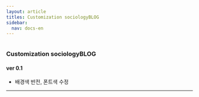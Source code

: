```yaml
---
layout: article
titles: Customization sociologyBLOG
sidebar:
  nav: docs-en
---
```


<img class="image image--xl" src=""/>

### Customization sociologyBLOG

  

#### ver 0.1

+ 배경색 반전, 폰트색 수정

  

  

---